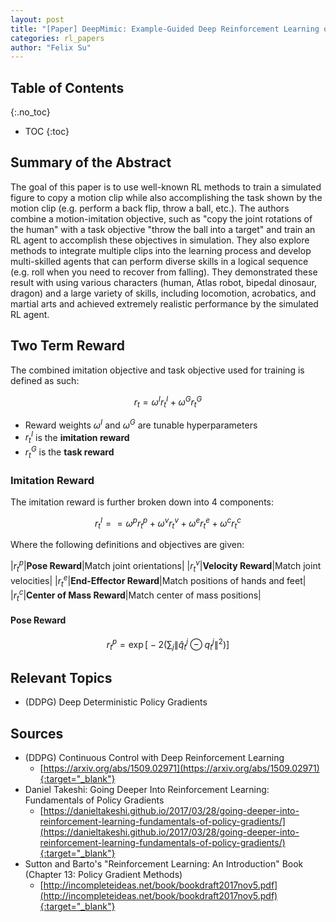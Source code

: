 ```yaml
---
layout: post
title: "[Paper] DeepMimic: Example-Guided Deep Reinforcement Learning of Physics-Based Character Skills"
categories: rl_papers
author: "Felix Su"
---
```


## Table of Contents
{:.no_toc}
* TOC
{:toc}

## Summary of the Abstract

The goal of this paper is to use well-known RL methods to train a simulated figure to copy a motion clip while also accomplishing the task shown by the motion clip (e.g. perform a back flip, throw a ball, etc.). The authors combine a motion-imitation objective, such as "copy the joint rotations of the human" with a task objective "throw the ball into a target" and train an RL agent to accomplish these objectives in simulation. They also explore methods to integrate multiple clips into the learning process and develop multi-skilled agents that can perform diverse skills in a logical sequence (e.g. roll when you need to recover from falling). They demonstrated these result with using various characters (human, Atlas robot, bipedal dinosaur, dragon) and a large variety of skills, including locomotion, acrobatics, and martial arts and achieved extremely realistic performance by the simulated RL agent.

## Two Term Reward

The combined imitation objective and task objective used for training is defined as such:

$$r_t = \omega^I r_t^I + \omega^G r_t^G$$

- Reward weights $\omega^I$ and $\omega^G$ are tunable hyperparameters
- $r_t^I$ is the **imitation reward**
- $r_t^G$ is the **task reward**

### Imitation Reward

The imitation reward is further broken down into 4 components:

$$r_t^I = =\omega^p r_t^p + \omega^v r_t^v + \omega^e r_t^e + \omega^c r_t^c$$

Where the following definitions and objectives are given:

|$r_t^p$|**Pose Reward**|Match joint orientations|
|$r_t^v$|**Velocity Reward**|Match joint velocities|
|$r_t^e$|**End-Effector Reward**|Match positions of hands and feet|
|$r_t^c$|**Center of Mass Reward**|Match center of mass positions|

#### Pose Reward

$$r_t^p =\exp\bigg[-2\bigg(\sum_j \|\hat{q}_t^j \ominus q_t^j\|^2\bigg)\bigg]$$

## Relevant Topics
- (DDPG) Deep Deterministic Policy Gradients

## Sources
- (DDPG) Continuous Control with Deep Reinforcement Learning
	- [https://arxiv.org/abs/1509.02971](https://arxiv.org/abs/1509.02971){:target="_blank"}
- Daniel Takeshi: Going Deeper Into Reinforcement Learning: Fundamentals of Policy Gradients
	- [https://danieltakeshi.github.io/2017/03/28/going-deeper-into-reinforcement-learning-fundamentals-of-policy-gradients/](https://danieltakeshi.github.io/2017/03/28/going-deeper-into-reinforcement-learning-fundamentals-of-policy-gradients/){:target="_blank"}
- Sutton and Barto's "Reinforcement Learning: An Introduction" Book (Chapter 13: Policy Gradient Methods)
	- [http://incompleteideas.net/book/bookdraft2017nov5.pdf](http://incompleteideas.net/book/bookdraft2017nov5.pdf){:target="_blank"}